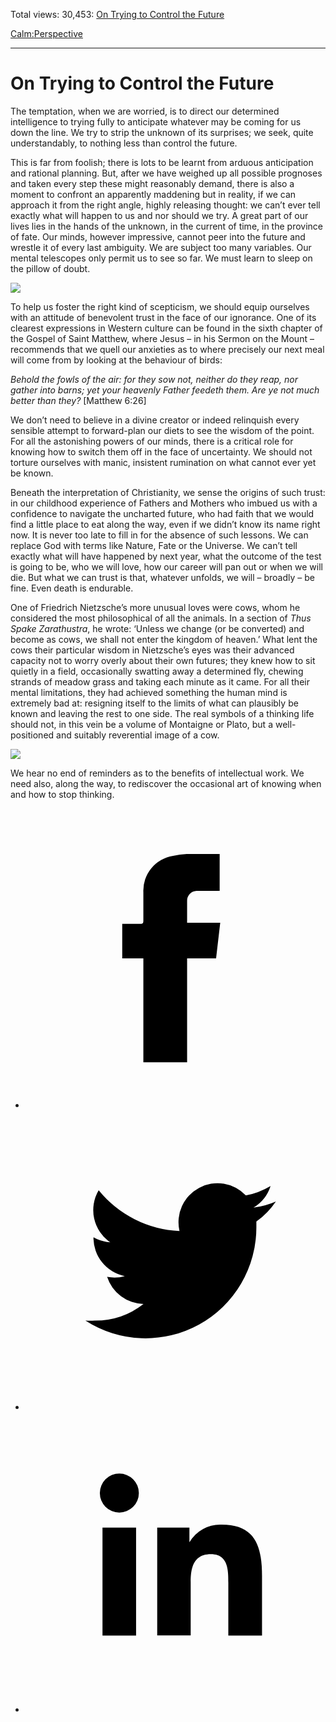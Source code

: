 Total views: 30,453: [On Trying to Control the Future](https://www.theschooloflife.com/thebookoflife/on-trying-to-control-the-future/)

[Calm:](https://www.theschooloflife.com/thebookoflife/category/calm/)[Perspective](https://www.theschooloflife.com/thebookoflife/category/calm/perspective/)

* * *

# On Trying to Control the Future
<style>
						.alignnone {
  display: block;
  margin-left: auto;
  margin-right: auto;
  align: center:
}

.addtoany_share_save_container {
display:none;
}

.wp-block-image {
		display: block;
  margin-left: auto;
  margin-right: auto;
  width: 50%;
}

.aligncenter {
display: block;
  margin-left: auto;
  margin-right: auto;
  align: center:
}

@media only screen and (max-width: 500px) {
  .wp-block-image {
		display: block;
  margin-left: auto;
  margin-right: auto;
  width: 100%;
} }

h1 {max-width: 600px !important;
}
.s18-single-post .content-area .site-main article .post-cat-header-display + .old-wrapper p {
    font-size: 1.200em
}
						</style>

The temptation, when we are worried, is to direct our determined intelligence to trying fully to anticipate whatever may be coming for us down the line. We try to strip the unknown of its surprises; we seek, quite understandably, to nothing less than control the future.

This is far from foolish; there is lots to be learnt from arduous anticipation and rational planning. But, after we have weighed up all possible prognoses and taken every step these might reasonably demand, there is also a moment to confront an apparently maddening but in reality, if we can approach it from the right angle, highly releasing thought: we can’t ever tell exactly what will happen to us and nor should we try. A great part of our lives lies in the hands of the unknown, in the current of time, in the province of fate. Our minds, however impressive, cannot peer into the future and wrestle it of every last ambiguity. We are subject too many variables. Our mental telescopes only permit us to see so far. We must learn to sleep on the pillow of doubt.

![](https://www.theschooloflife.com/thebookoflife/wp-content/uploads/2019/03/Control-the-future-1-e1552484972308.jpg)

To help us foster the right kind of scepticism, we should equip ourselves with an attitude of benevolent trust in the face of our ignorance. One of its clearest expressions in Western culture can be found in the sixth chapter of the Gospel of Saint Matthew, where Jesus – in his Sermon on the Mount – recommends that we quell our anxieties as to where precisely our next meal will come from by looking at the behaviour of birds:

_Behold the fowls of the air: for they sow not, neither&nbsp;do they reap, nor gather into barns; yet your heavenly&nbsp;Father feedeth them. Are ye not much better than they?&nbsp;_[Matthew 6:26]

We don’t need to believe in a divine creator or indeed relinquish every sensible attempt to forward-plan our diets to see the wisdom of the point. For all the astonishing powers of our minds, there is a critical role for knowing how to switch them off in the face of uncertainty. We should not torture ourselves with manic, insistent rumination on what cannot ever yet be known.

Beneath the interpretation of Christianity, we sense the origins of such trust: in our childhood experience of Fathers and Mothers who imbued us with a confidence to navigate the uncharted future, who had faith that we would find a little place to eat along the way, even if we didn’t know its name right now. It is never too late to fill in for the absence of such lessons. We can replace God with terms like Nature, Fate or the Universe. We can’t tell exactly what will have happened by next year, what the outcome of the test is going to be, who we will love, how our career will pan out or when we will die. But what we can trust is that, whatever unfolds, we will – broadly – be fine. Even death is endurable.

One of Friedrich Nietzsche’s more unusual loves were cows, whom he considered the most philosophical of all the animals. In a section of _Thus Spake Zarathustra_, he wrote: ‘Unless we change (or be converted) and become as cows, we shall not enter the kingdom of heaven.’ What lent the cows their particular wisdom in Nietzsche’s eyes was their advanced capacity not to worry overly about their own futures; they knew how to sit quietly in a field, occasionally swatting away a determined fly, chewing strands of meadow grass and taking each minute as it came. For all their mental limitations, they had achieved something the human mind is extremely bad at: resigning itself to the limits of what can plausibly be known and leaving the rest to one side. The real symbols of a thinking life should not, in this vein be a volume of Montaigne or Plato, but a well-positioned and suitably reverential image of a cow.

![](https://www.theschooloflife.com/thebookoflife/wp-content/uploads/2019/03/control-the-future-4.jpg)

We hear no end of reminders as to the benefits of intellectual work. We need also, along the way, to rediscover the occasional art of knowing when and how to stop thinking.

<style>
    .iframe-class { display: block !important; }
</style>

- [<svg xmlns="http://www.w3.org/2000/svg" viewbox="0 0 26 26"><title>Facebook</title>
                    <g>
                        <path d="M8.38,10H9.92c.2,0,.29,0,.29-.28,0-.82,0-1.64,0-2.46a3.05,3.05,0,0,1,2.57-3.15A7.22,7.22,0,0,1,14,3.95c.86,0,1.71,0,2.57,0h.25v3.2h-2A.85.85,0,0,0,14,8c0,.62,0,1.24,0,1.91h2.87L16.51,13H14v9H10.21V13H8.38Z"></path>
                    </g>
                </svg>](http://www.facebook.com/sharer/sharer.php?u=https://www.theschooloflife.com/thebookoflife/on-trying-to-control-the-future/)
- [<svg xmlns="http://www.w3.org/2000/svg" viewbox="0 0 26 26"><title>Twitter</title>
                    <path d="M21.69,7.9a6.75,6.75,0,0,1-1.94.53,3.39,3.39,0,0,0,1.48-1.87,6.76,6.76,0,0,1-2.14.82,3.38,3.38,0,0,0-5.75,3.08,9.59,9.59,0,0,1-7-3.53,3.38,3.38,0,0,0,1,4.51A3.36,3.36,0,0,1,5.89,11v0A3.38,3.38,0,0,0,8.6,14.37a3.39,3.39,0,0,1-1.53.06,3.38,3.38,0,0,0,3.15,2.35A6.78,6.78,0,0,1,6,18.22a6.87,6.87,0,0,1-.81,0A9.6,9.6,0,0,0,20,10.08q0-.22,0-.44A6.86,6.86,0,0,0,21.69,7.9Z"></path>
                </svg>](http://twitter.com/share?url=https://www.theschooloflife.com/thebookoflife/on-trying-to-control-the-future/&text=&via=theschooloflife)
- [<svg xmlns="http://www.w3.org/2000/svg" viewbox="0 0 26 26"><title>LinkedIn</title>
<path class="cls-2" d="M6.67,10H9.58v9.36H6.67ZM8.13,5.32A1.69,1.69,0,1,1,6.44,7,1.69,1.69,0,0,1,8.13,5.32"></path><path class="cls-2" d="M11.41,10H14.2v1.28h0A3.06,3.06,0,0,1,17,9.75c2.95,0,3.49,1.94,3.49,4.46v5.14H17.57V14.79c0-1.09,0-2.48-1.51-2.48s-1.75,1.18-1.75,2.4v4.63H11.41Z"></path></svg>](https://www.linkedin.com/shareArticle?mini=true&url=https://www.theschooloflife.com/thebookoflife/on-trying-to-control-the-future/)
